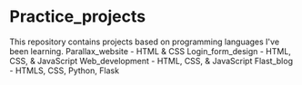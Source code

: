# Practice_projects
This repository contains projects based on programming languages I've been learning.
Parallax_website - HTML & CSS
Login_form_design - HTML, CSS, & JavaScript
Web_development - HTML, CSS, & JavaScript 
Flast_blog - HTMLS, CSS, Python, Flask

